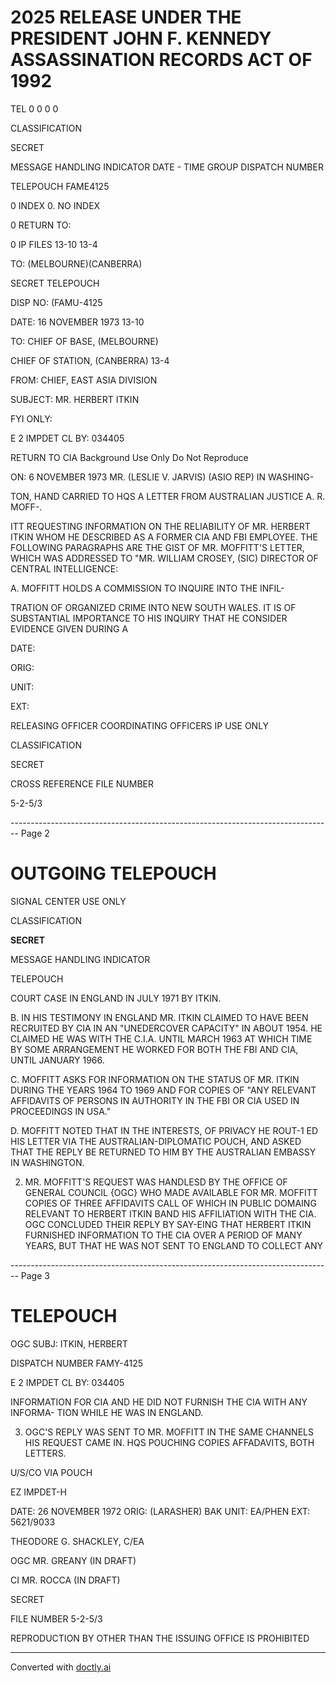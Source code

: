 # 2025 RELEASE UNDER THE PRESIDENT JOHN F. KENNEDY ASSASSINATION RECORDS ACT OF 1992

TEL 0 0 0 0

CLASSIFICATION

SECRET

MESSAGE HANDLING INDICATOR DATE - TIME GROUP DISPATCH NUMBER

TELEPOUCH FAME4125

0 INDEX 0. NO INDEX

0 RETURN TO:

0 IP FILES 13-10 13-4

TO: (MELBOURNE)(CANBERRA)

SECRET TELEPOUCH

DISP NO: (FAMU-4125

DATE: 16 NOVEMBER 1973 13-10

TO: CHIEF OF BASE, (MELBOURNE)

CHIEF OF STATION, (CANBERRA) 13-4

FROM: CHIEF, EAST ASIA DIVISION

SUBJECT: MR. HERBERT ITKIN

FYI ONLY:

E 2 IMPDET
CL BY: 034405

RETURN TO CIA
Background Use Only
Do Not Reproduce

ON: 6 NOVEMBER 1973 MR. (LESLIE V. JARVIS) (ASIO REP) IN WASHING-

TON, HAND CARRIED TO HQS A LETTER FROM AUSTRALIAN JUSTICE A. R. MOFF-.

ITT REQUESTING INFORMATION ON THE RELIABILITY OF MR. HERBERT ITKIN WHOM HE DESCRIBED AS A FORMER CIA AND FBI EMPLOYEE. THE FOLLOWING PARAGRAPHS ARE THE GIST OF MR. MOFFITT'S LETTER, WHICH WAS ADDRESSED TO "MR. WILLIAM CROSEY, (SIC) DIRECTOR OF CENTRAL INTELLIGENCE:

A. MOFFITT HOLDS A COMMISSION TO INQUIRE INTO THE INFIL-

TRATION OF ORGANIZED CRIME INTO NEW SOUTH WALES. IT IS OF SUBSTANTIAL IMPORTANCE TO HIS INQUIRY THAT HE CONSIDER EVIDENCE GIVEN DURING A

DATE:

ORIG:

UNIT:

EXT:

RELEASING OFFICER COORDINATING OFFICERS IP USE ONLY

CLASSIFICATION

SECRET

CROSS REFERENCE FILE NUMBER

5-2-5/3


-------------------------------------------------------------------------------- Page 2

# OUTGOING TELEPOUCH

SIGNAL CENTER USE ONLY

CLASSIFICATION

**SECRET**

MESSAGE HANDLING INDICATOR

TELEPOUCH

COURT CASE IN ENGLAND IN JULY 1971 BY ITKIN.

B. IN HIS TESTIMONY IN ENGLAND MR. ITKIN CLAIMED TO HAVE BEEN RECRUITED BY CIA IN AN "UNEDERCOVER CAPACITY" IN ABOUT 1954. HE CLAIMED HE WAS WITH THE C.I.A. UNTIL MARCH 1963 AT WHICH TIME BY SOME ARRANGEMENT HE WORKED FOR BOTH THE FBI AND CIA, UNTIL JANUARY 1966.

C. MOFFITT ASKS FOR INFORMATION ON THE STATUS OF MR. ITKIN DURING THE YEARS 1964 TO 1969 AND FOR COPIES OF "ANY RELEVANT AFFIDAVITS OF PERSONS IN AUTHORITY IN THE FBI OR CIA USED IN PROCEEDINGS IN USA."

D. MOFFITT NOTED THAT IN THE INTERESTS, OF PRIVACY HE ROUT-1 ED HIS LETTER VIA THE AUSTRALIAN-DIPLOMATIC POUCH, AND ASKED THAT THE REPLY BE RETURNED TO HIM BY THE AUSTRALIAN EMBASSY IN WASHINGTON.

2. MR. MOFFITT'S REQUEST WAS HANDLESD BY THE OFFICE OF GENERAL COUNCIL {OGC} WHO MADE AVAILABLE FOR MR. MOFFITT COPIES OF THREE AFFIDAVITS CALL OF WHICH IN PUBLIC DOMAING RELEVANT TO HERBERT ITKIN BAND HIS AFFILIATION WITH THE CIA. OGC CONCLUDED THEIR REPLY BY SAY-EING THAT HERBERT ITKIN FURNISHED INFORMATION TO THE CIA OVER A PERIOD OF MANY YEARS, BUT THAT HE WAS NOT SENT TO ENGLAND TO COLLECT ANY


-------------------------------------------------------------------------------- Page 3

# TELEPOUCH

OGC SUBJ: ITKIN, HERBERT

DISPATCH NUMBER
FAMY-4125

E 2 IMPDET
CL BY: 034405

INFORMATION FOR CIA AND HE DID NOT FURNISH THE CIA WITH ANY INFORMA-
TION WHILE HE WAS IN ENGLAND.

3. OGC'S REPLY WAS SENT TO MR. MOFFITT IN THE SAME CHANNELS HIS
   REQUEST CAME IN. HQS POUCHING COPIES AFFADAVITS, BOTH LETTERS.

U/S/CO VIA POUCH

EZ IMPDET-H

DATE: 26 NOVEMBER 1972
ORIG: (LARASHER) BAK
UNIT: EA/PHEN
EXT: 5621/9033

THEODORE G. SHACKLEY, C/EA

OGC MR. GREANY (IN DRAFT)

CI MR. ROCCA (IN DRAFT)

SECRET

FILE NUMBER 5-2-5/3

REPRODUCTION BY OTHER THAN THE ISSUING OFFICE IS PROHIBITED


---
Converted with [doctly.ai](https://doctly.ai)